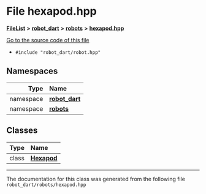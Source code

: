 

# File hexapod.hpp



[**FileList**](files.md) **>** [**robot\_dart**](dir_166284c5f0440000a6384365f2a45567.md) **>** [**robots**](dir_087fbdcd93b501a5d3f98df93e9f8cc4.md) **>** [**hexapod.hpp**](hexapod_8hpp.md)

[Go to the source code of this file](hexapod_8hpp_source.md)



* `#include "robot_dart/robot.hpp"`













## Namespaces

| Type | Name |
| ---: | :--- |
| namespace | [**robot\_dart**](namespacerobot__dart.md) <br> |
| namespace | [**robots**](namespacerobot__dart_1_1robots.md) <br> |


## Classes

| Type | Name |
| ---: | :--- |
| class | [**Hexapod**](classrobot__dart_1_1robots_1_1Hexapod.md) <br> |



















































------------------------------
The documentation for this class was generated from the following file `robot_dart/robots/hexapod.hpp`

